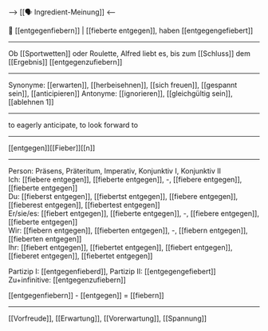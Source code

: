 --> [[🗣️ Ingredient-Meinung]] <--

🥳 [[entgegenfiebern]] | [[fieberte entgegen]], haben [[entgegengefiebert]]

---
Ob [[Sportwetten]] oder Roulette, Alfred liebt es, bis zum [[Schluss]] dem [[Ergebnis]] [[entgegenzufiebern]]

---
Synonyme: [[erwarten]], [[herbeisehnen]], [[sich freuen]], [[gespannt sein]], [[anticipieren]]
Antonyme: [[ignorieren]], [[gleichgültig sein]], [[ablehnen 1]]

---
to eagerly anticipate, to look forward to

---
[[entgegen]][[Fieber]][[n]]
 
---

Person: Präsens, Präteritum, Imperativ, Konjunktiv I, Konjunktiv II  
Ich: [[fiebere entgegen]], [[fieberte entgegen]], -, [[fiebere entgegen]], [[fieberte entgegen]]  
Du: [[fieberst entgegen]], [[fiebertst entgegen]], [[fiebere entgegen]], [[fieberest entgegen]], [[fiebertest entgegen]]  
Er/sie/es: [[fiebert entgegen]], [[fieberte entgegen]], -, [[fiebere entgegen]], [[fieberte entgegen]]  
Wir: [[fiebern entgegen]], [[fieberten entgegen]], -, [[fiebern entgegen]], [[fieberten entgegen]]  
Ihr: [[fiebert entgegen]], [[fiebertet entgegen]], [[fiebert entgegen]], [[fieberet entgegen]], [[fiebertet entgegen]]  

Partizip I: [[entgegenfieberd]], 
Partizip II: [[entgegengefiebert]]
Zu+infinitive: [[entgegenzufiebern]]

[[entgegenfiebern]] - [[entgegen]] = [[fiebern]]

---
[[Vorfreude]], [[Erwartung]], [[Vorerwartung]], [[Spannung]]